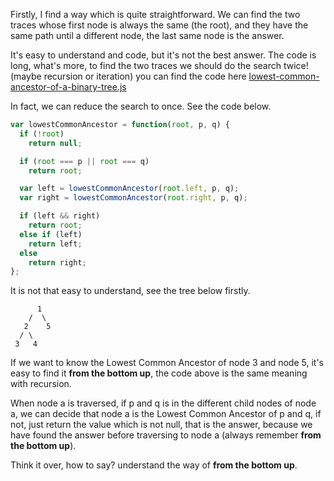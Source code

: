 Firstly, I find a way which is quite straightforward. We can find the two traces whose first node is always the same (the root), and they have the same path until a different node, the last same node is the answer.

It's easy to understand and code, but it's not the best answer. The code is long, what's more, to find the two traces we should do the search twice! (maybe recursion or iteration) you can find the code here [lowest-common-ancestor-of-a-binary-tree.js](https://github.com/hanzichi/leetcode/blob/master/Algorithms/Lowest%20Common%20Ancestor%20of%20a%20Binary%20Tree/lowest-common-ancestor-of-a-binary-tree.js)

In fact, we can reduce the search to once. See the code below.

```javascript
var lowestCommonAncestor = function(root, p, q) {
  if (!root)
    return null;

  if (root === p || root === q)
    return root;

  var left = lowestCommonAncestor(root.left, p, q);
  var right = lowestCommonAncestor(root.right, p, q);

  if (left && right)
    return root;
  else if (left)
    return left;
  else
    return right;
};
```

It is not that easy to understand, see the tree below firstly.

```
      1
    /  \
   2    5
  / \
 3   4
```

If we want to know the Lowest Common Ancestor  of node 3 and node 5, it's easy to find it **from the bottom up**, the code above is the same meaning with recursion.

When node a is traversed, if p and q is in the different child nodes of node a, we can decide that node a is the Lowest Common Ancestor  of p and q, if not, just return the value which is not null, that is the answer, because we have found the answer before traversing to node a (always remember **from the bottom up**).

Think it over, how to say? understand the way of **from the bottom up**.


